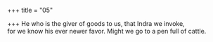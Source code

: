 +++
title = "05"

+++
He who is the giver of goods to us, that Indra we invoke,  
for we know his ever newer favor. Might we go to a pen full of cattle. 